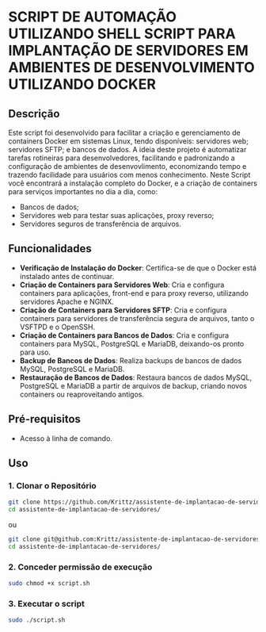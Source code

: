# SCRIPT DE AUTOMAÇÃO UTILIZANDO SHELL SCRIPT PARA IMPLANTAÇÃO DE SERVIDORES EM AMBIENTES DE DESENVOLVIMENTO UTILIZANDO DOCKER 


## Descrição

Este script foi desenvolvido para facilitar a criação e gerenciamento de containers Docker em sistemas Linux, tendo disponíveis: servidores web; servidores SFTP; e bancos de dados.
A ideia deste projeto é automatizar tarefas rotineiras para desenvolvedores, facilitando e padronizando a configuração de ambientes de desenvovlimento, economizando tempo e trazendo facilidade
para usuários com menos conhecimento.
Neste Script você encontrará a instalação completo do Docker, e a criação de containers para serviços importantes no dia a dia, como:
- Bancos de dados;
- Servidores web para testar suas aplicações, proxy reverso;
- Servidores seguros de transferência de arquivos.


## Funcionalidades

- **Verificação de Instalação do Docker**: Certifica-se de que o Docker está instalado antes de continuar.
- **Criação de Containers para Servidores Web**: Cria e configura containers para aplicações, front-end e para proxy reverso, utilizando servidores Apache e NGINX.
- **Criação de Containers para Servidores SFTP**: Cria e configura containers para servidores de transferência segura de arquivos, tanto o VSFTPD e o OpenSSH.
- **Criação de Containers para Bancos de Dados**: Cria e configura containers para MySQL, PostgreSQL e MariaDB, deixando-os pronto para uso.
- **Backup de Bancos de Dados**: Realiza backups de bancos de dados MySQL, PostgreSQL e MariaDB.
- **Restauração de Bancos de Dados**: Restaura bancos de dados MySQL, PostgreSQL e MariaDB a partir de arquivos de backup, criando novos containers ou reaproveitando antigos.

## Pré-requisitos

- Acesso à linha de comando.

## Uso

### 1. Clonar o Repositório

```bash
git clone https://github.com/Krittz/assistente-de-implantacao-de-servidores.git
cd assistente-de-implantacao-de-servidores/
```
ou
```bash
git clone git@github.com:Krittz/assistente-de-implantacao-de-servidores.git
cd assistente-de-implantacao-de-servidores/
```
### 2. Conceder permissão de execução

```bash
sudo chmod +x script.sh
```
### 3. Executar o script

```bash
sudo ./script.sh
```
